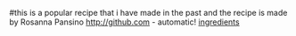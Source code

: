 #this is a popular recipe that i have made in the past and the recipe is made by Rosanna Pansino
http://github.com - automatic!
[ingredients]("ingredients.ms")